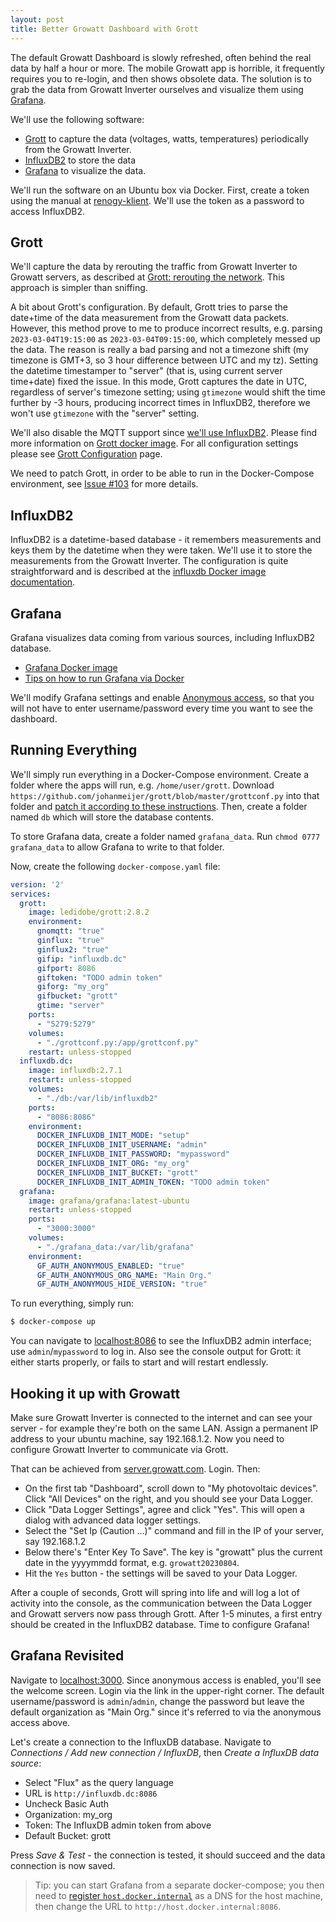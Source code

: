 ```yaml
---
layout: post
title: Better Growatt Dashboard with Grott
---
```


The default Growatt Dashboard is slowly refreshed, often behind the real data by half a hour or more.
The mobile Growatt app is horrible, it frequently requires you to re-login, and then shows
obsolete data. The solution is to grab the data from Growatt Inverter ourselves and visualize them
using [Grafana](https://grafana.com/).

We'll use the following software:

* [Grott](https://github.com/johanmeijer/grott) to capture the data (voltages, watts, temperatures)
  periodically from the Growatt Inverter.
* [InfluxDB2](https://www.influxdata.com/lp/influxdb-database) to store the data
* [Grafana](https://grafana.com/) to visualize the data.

We'll run the software on an Ubuntu box via Docker. First, create a token using the manual at
[renogy-klient](https://github.com/mvysny/renogy-klient/#influxdb-2). We'll use the token as a password
to access InfluxDB2.

## Grott

We'll capture the data by rerouting the traffic from Growatt Inverter to Growatt servers,
as described at [Grott: rerouting the network](https://github.com/johanmeijer/grott/wiki/Rerouting-Growatt-Wifi-TCPIP-data-via-your-Grott-Server).
This approach is simpler than sniffing.

A bit about Grott's configuration. By default, Grott tries to parse the date+time of the data measurement
from the Growatt data packets. However, this method prove to me to produce incorrect results, e.g.
parsing `2023-03-04T19:15:00` as `2023-03-04T09:15:00`, which completely messed up the data. The reason
is really a bad parsing and not a timezone shift (my timezone is GMT+3, so 3 hour difference between UTC and my tz).
Setting the datetime timestamper to "server" (that is, using current server time+date) fixed the issue.
In this mode, Grott captures the date in UTC, regardless of server's timezone setting; using `gtimezone`
would shift the time further by -3 hours, producing incorrect times in InfluxDB2, therefore we won't
use `gtimezone` with the "server" setting.

We'll also disable the MQTT support since [we'll use InfluxDB2](https://github.com/johanmeijer/grott/wiki/InfluxDB-Support).
Please find more information
on [Grott docker image](https://hub.docker.com/r/ledidobe/grott). For all configuration settings
please see [Grott Configuration](https://github.com/johanmeijer/grott/wiki/Grott-Configuration) page.

We need to patch Grott, in order to be able to run in the Docker-Compose environment, see
[Issue #103](https://github.com/johanmeijer/grott/issues/103) for more details.

## InfluxDB2

InfluxDB2 is a datetime-based database - it remembers measurements and keys them by the datetime when they were taken.
We'll use it to store the measurements from the Growatt Inverter. The configuration is quite straightforward
and is described at the [influxdb Docker image documentation](https://hub.docker.com/_/influxdb).

## Grafana

Grafana visualizes data coming from various sources, including InfluxDB2 database.

* [Grafana Docker image](https://hub.docker.com/r/grafana/grafana)
* [Tips on how to run Grafana via Docker](https://grafana.com/docs/grafana/latest/setup-grafana/installation/docker/)

We'll modify Grafana settings and enable [Anonymous access](https://grafana.com/docs/grafana/latest/setup-grafana/configure-security/configure-authentication/grafana/#anonymous-authentication),
so that you will not have to enter username/password every time you want to see the dashboard.

## Running Everything

We'll simply run everything in a Docker-Compose environment. Create a folder where the apps will run,
e.g. `/home/user/grott`. Download `https://github.com/johanmeijer/grott/blob/master/grottconf.py` into that
folder and [patch it according to these instructions](https://github.com/johanmeijer/grott/issues/103#issuecomment-1663948264).
Then, create a folder named `db` which will store the database contents.

To store Grafana data, create a folder named `grafana_data`. Run `chmod 0777 grafana_data` to
allow Grafana to write to that folder.

Now, create the following `docker-compose.yaml` file:

```yaml
version: '2'
services:
  grott:
    image: ledidobe/grott:2.8.2
    environment:
      gnomqtt: "true"
      ginflux: "true"
      ginflux2: "true"
      gifip: "influxdb.dc"
      gifport: 8086
      giftoken: "TODO admin token"
      giforg: "my_org"
      gifbucket: "grott"
      gtime: "server"
    ports:
      - "5279:5279"
    volumes:
      - "./grottconf.py:/app/grottconf.py"
    restart: unless-stopped
  influxdb.dc:
    image: influxdb:2.7.1
    restart: unless-stopped
    volumes:
      - "./db:/var/lib/influxdb2"
    ports:
      - "8086:8086"
    environment:
      DOCKER_INFLUXDB_INIT_MODE: "setup"
      DOCKER_INFLUXDB_INIT_USERNAME: "admin"
      DOCKER_INFLUXDB_INIT_PASSWORD: "mypassword"
      DOCKER_INFLUXDB_INIT_ORG: "my_org"
      DOCKER_INFLUXDB_INIT_BUCKET: "grott"
      DOCKER_INFLUXDB_INIT_ADMIN_TOKEN: "TODO admin token"
  grafana:
    image: grafana/grafana:latest-ubuntu
    restart: unless-stopped
    ports:
      - "3000:3000"
    volumes:
      - "./grafana_data:/var/lib/grafana"
    environment:
      GF_AUTH_ANONYMOUS_ENABLED: "true"
      GF_AUTH_ANONYMOUS_ORG_NAME: "Main Org."
      GF_AUTH_ANONYMOUS_HIDE_VERSION: "true"
```

To run everything, simply run:

```bash
$ docker-compose up
```

You can navigate to [localhost:8086](http://localhost:8086) to see the InfluxDB2
admin interface; use `admin`/`mypassword` to log in. Also see the console output
for Grott: it either starts properly, or fails to start and will restart endlessly.

## Hooking it up with Growatt

Make sure Growatt Inverter is connected to the internet and can see your server - for example
they're both on the same LAN. Assign a permanent IP address to your ubuntu machine, say 192.168.1.2.
Now you need to configure Growatt Inverter to communicate via Grott.

That can be achieved from [server.growatt.com](https://server.growatt.com). Login. Then:
- On the first tab "Dashboard", scroll down to "My photovoltaic devices". Click "All Devices" on the right, and you
should see your Data Logger.
- Click "Data Logger Settings", agree and click "Yes". This will open a dialog with advanced data logger settings.
- Select the "Set Ip (Caution ...)" command and fill in the IP of your server, say 192.168.1.2
- Below there's "Enter Key To Save". The key is "growatt" plus the current date in the yyyymmdd format, e.g.
  `growatt20230804`.
- Hit the `Yes` button - the settings will be saved to your Data Logger.

After a couple of seconds, Grott will spring into life and will log a lot of activity into the console,
as the communication between the Data Logger and Growatt servers now pass through Grott.
After 1-5 minutes, a first entry should be created in the InfluxDB2 database. Time to configure Grafana!

## Grafana Revisited

Navigate to [localhost:3000](http://localhost:3000). Since anonymous access is enabled, you'll
see the welcome screen. Login via the link in the upper-right corner. The
default username/password is `admin`/`admin`, change the password but leave the default
organization as "Main Org." since it's referred to via the anonymous access above.

Let's create a connection to the InfluxDB database. Navigate to *Connections / Add new connection / InfluxDB*,
then *Create a InfluxDB data source*:
- Select "Flux" as the query language
- URL is `http://influxdb.dc:8086`
- Uncheck Basic Auth
- Organization: my_org
- Token: The InfluxDB admin token from above
- Default Bucket: grott

Press *Save & Test* - the connection is tested, it should succeed and the data connection is now saved.

> Tip: you can start Grafana from a separate docker-compose; you then need to
> [register `host.docker.internal`](https://stackoverflow.com/questions/31324981/how-to-access-host-port-from-docker-container)
> as a DNS for the host machine, then change the URL to `http://host.docker.internal:8086`.
